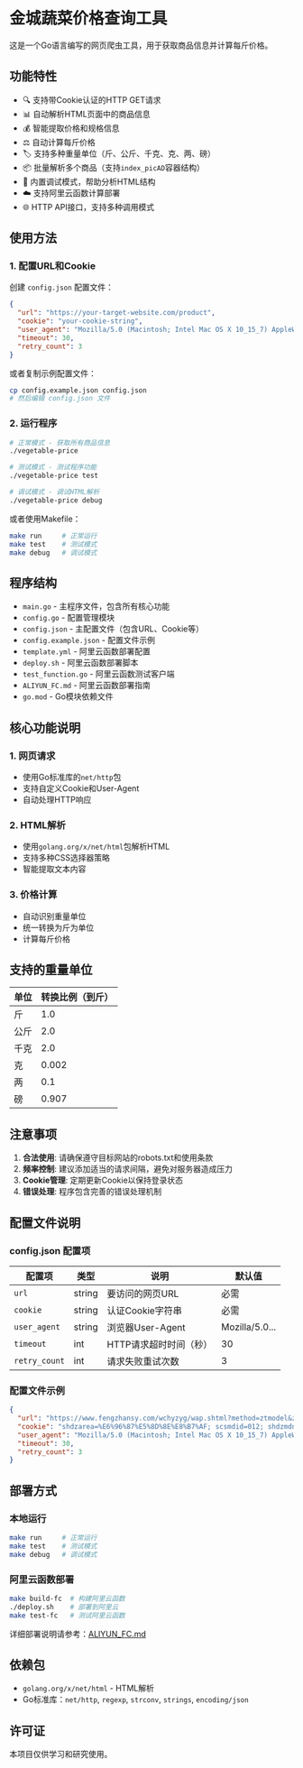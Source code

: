 # 金城蔬菜价格查询工具

这是一个Go语言编写的网页爬虫工具，用于获取商品信息并计算每斤价格。

## 功能特性

- 🔍 支持带Cookie认证的HTTP GET请求
- 📊 自动解析HTML页面中的商品信息
- 💰 智能提取价格和规格信息
- ⚖️ 自动计算每斤价格
- 🏷️ 支持多种重量单位（斤、公斤、千克、克、两、磅）
- 📦 批量解析多个商品（支持`index_picAD`容器结构）
- 🐛 内置调试模式，帮助分析HTML结构
- ☁️ 支持阿里云函数计算部署
- 🌐 HTTP API接口，支持多种调用模式

## 使用方法

### 1. 配置URL和Cookie

创建 `config.json` 配置文件：

```json
{
  "url": "https://your-target-website.com/product",
  "cookie": "your-cookie-string",
  "user_agent": "Mozilla/5.0 (Macintosh; Intel Mac OS X 10_15_7) AppleWebKit/537.36",
  "timeout": 30,
  "retry_count": 3
}
```

或者复制示例配置文件：

```bash
cp config.example.json config.json
# 然后编辑 config.json 文件
```

### 2. 运行程序

```bash
# 正常模式 - 获取所有商品信息
./vegetable-price

# 测试模式 - 测试程序功能
./vegetable-price test

# 调试模式 - 调试HTML解析
./vegetable-price debug
```

或者使用Makefile：

```bash
make run     # 正常运行
make test    # 测试模式
make debug   # 调试模式
```

## 程序结构

- `main.go` - 主程序文件，包含所有核心功能
- `config.go` - 配置管理模块
- `config.json` - 主配置文件（包含URL、Cookie等）
- `config.example.json` - 配置文件示例
- `template.yml` - 阿里云函数部署配置
- `deploy.sh` - 阿里云函数部署脚本
- `test_function.go` - 阿里云函数测试客户端
- `ALIYUN_FC.md` - 阿里云函数部署指南
- `go.mod` - Go模块依赖文件

## 核心功能说明

### 1. 网页请求
- 使用Go标准库的`net/http`包
- 支持自定义Cookie和User-Agent
- 自动处理HTTP响应

### 2. HTML解析
- 使用`golang.org/x/net/html`包解析HTML
- 支持多种CSS选择器策略
- 智能提取文本内容

### 3. 价格计算
- 自动识别重量单位
- 统一转换为斤为单位
- 计算每斤价格

## 支持的重量单位

| 单位 | 转换比例（到斤） |
|------|------------------|
| 斤   | 1.0             |
| 公斤 | 2.0             |
| 千克 | 2.0             |
| 克   | 0.002           |
| 两   | 0.1             |
| 磅   | 0.907           |

## 注意事项

1. **合法使用**: 请确保遵守目标网站的robots.txt和使用条款
2. **频率控制**: 建议添加适当的请求间隔，避免对服务器造成压力
3. **Cookie管理**: 定期更新Cookie以保持登录状态
4. **错误处理**: 程序包含完善的错误处理机制

## 配置文件说明

### config.json 配置项

| 配置项 | 类型 | 说明 | 默认值 |
|--------|------|------|--------|
| `url` | string | 要访问的网页URL | 必需 |
| `cookie` | string | 认证Cookie字符串 | 必需 |
| `user_agent` | string | 浏览器User-Agent | Mozilla/5.0... |
| `timeout` | int | HTTP请求超时时间（秒） | 30 |
| `retry_count` | int | 请求失败重试次数 | 3 |

### 配置文件示例

```json
{
  "url": "https://www.fengzhansy.com/wchyzyg/wap.shtml?method=ztmodel&ztid=gfl00%E7%93%9C%E6%9E%9C%E8%8A%B1%E8%8F%9C%E7%B1%BB",
  "cookie": "shdzarea=%E6%96%87%E5%8D%8E%E8%B7%AF; scsmdid=012; shdzmdname=%E5%87%A4%E5%B1%95%E8%B6%85%E5%B8%82%E6%96%87%E5%8D%8E%E8%B7%AF%E5%BA%97",
  "user_agent": "Mozilla/5.0 (Macintosh; Intel Mac OS X 10_15_7) AppleWebKit/537.36",
  "timeout": 30,
  "retry_count": 3
}
```

## 部署方式

### 本地运行

```bash
make run     # 正常运行
make test    # 测试模式
make debug   # 调试模式
```

### 阿里云函数部署

```bash
make build-fc  # 构建阿里云函数
./deploy.sh    # 部署到阿里云
make test-fc   # 测试阿里云函数
```

详细部署说明请参考：[ALIYUN_FC.md](ALIYUN_FC.md)

## 依赖包

- `golang.org/x/net/html` - HTML解析
- Go标准库：`net/http`, `regexp`, `strconv`, `strings`, `encoding/json`

## 许可证

本项目仅供学习和研究使用。
